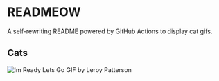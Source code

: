 # READMEOW

A self-rewriting README powered by GitHub Actions to display cat gifs.

## Cats

![Im Ready Lets Go GIF by Leroy Patterson](https://media0.giphy.com/media/CjmvTCZf2U3p09Cn0h/200.gif?cid=9acd02dael6pcocyay1lvzitynxb1kfzvxtu0jqxa6i521y1&ep=v1_gifs_search&rid=200.gif&ct=g)
